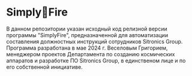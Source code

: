 # Simply🚀Fire
В данном репозитории указан исходный код релизной версии программы "SimplyFire", предназначенной для автоматизации составления должностных инструкций сотрудников Sitronics Group.
Программа разработана в мае 2024 г. Веселовым Григорием, менеджером проектов Департамента по созданию космических аппаратов и разработке ПО Sitronics Group, в единственом лице и по его собственной инициативе.
